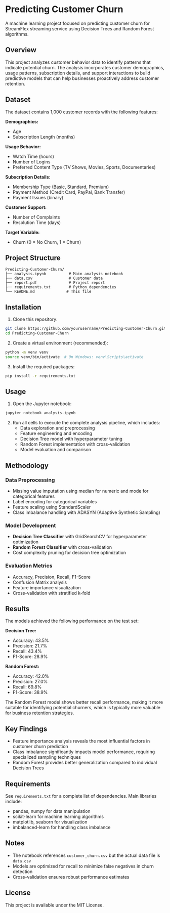# Predicting Customer Churn

A machine learning project focused on predicting customer churn for StreamFlex streaming service using Decision Trees and Random Forest algorithms.

## Overview

This project analyzes customer behavior data to identify patterns that indicate potential churn. The analysis incorporates customer demographics, usage patterns, subscription details, and support interactions to build predictive models that can help businesses proactively address customer retention.

## Dataset

The dataset contains 1,000 customer records with the following features:

**Demographics:**

- Age
- Subscription Length (months)

**Usage Behavior:**

- Watch Time (hours)
- Number of Logins
- Preferred Content Type (TV Shows, Movies, Sports, Documentaries)

**Subscription Details:**

- Membership Type (Basic, Standard, Premium)
- Payment Method (Credit Card, PayPal, Bank Transfer)
- Payment Issues (binary)

**Customer Support:**

- Number of Complaints
- Resolution Time (days)

**Target Variable:**

- Churn (0 = No Churn, 1 = Churn)

## Project Structure

```
Predicting-Customer-Churn/
├── analysis.ipynb          # Main analysis notebook
├── data.csv                # Customer data
├── report.pdf              # Project report
├── requirements.txt        # Python dependencies
└── README.md              # This file
```

## Installation

1. Clone this repository:

```bash
git clone https://github.com/yourusername/Predicting-Customer-Churn.git
cd Predicting-Customer-Churn
```

2. Create a virtual environment (recommended):

```bash
python -m venv venv
source venv/bin/activate  # On Windows: venv\Scripts\activate
```

3. Install the required packages:

```bash
pip install -r requirements.txt
```

## Usage

1. Open the Jupyter notebook:

```bash
jupyter notebook analysis.ipynb
```

2. Run all cells to execute the complete analysis pipeline, which includes:
   - Data exploration and preprocessing
   - Feature engineering and encoding
   - Decision Tree model with hyperparameter tuning
   - Random Forest implementation with cross-validation
   - Model evaluation and comparison

## Methodology

### Data Preprocessing

- Missing value imputation using median for numeric and mode for categorical features
- Label encoding for categorical variables
- Feature scaling using StandardScaler
- Class imbalance handling with ADASYN (Adaptive Synthetic Sampling)

### Model Development

- **Decision Tree Classifier** with GridSearchCV for hyperparameter optimization
- **Random Forest Classifier** with cross-validation
- Cost complexity pruning for decision tree optimization

### Evaluation Metrics

- Accuracy, Precision, Recall, F1-Score
- Confusion Matrix analysis
- Feature importance visualization
- Cross-validation with stratified k-fold

## Results

The models achieved the following performance on the test set:

**Decision Tree:**

- Accuracy: 43.5%
- Precision: 21.7%
- Recall: 43.4%
- F1-Score: 28.9%

**Random Forest:**

- Accuracy: 42.0%
- Precision: 27.0%
- Recall: 69.8%
- F1-Score: 38.9%

The Random Forest model shows better recall performance, making it more suitable for identifying potential churners, which is typically more valuable for business retention strategies.

## Key Findings

- Feature importance analysis reveals the most influential factors in customer churn prediction
- Class imbalance significantly impacts model performance, requiring specialized sampling techniques
- Random Forest provides better generalization compared to individual Decision Trees

## Requirements

See `requirements.txt` for a complete list of dependencies. Main libraries include:

- pandas, numpy for data manipulation
- scikit-learn for machine learning algorithms
- matplotlib, seaborn for visualization
- imbalanced-learn for handling class imbalance

## Notes

- The notebook references `customer_churn.csv` but the actual data file is `data.csv`
- Models are optimized for recall to minimize false negatives in churn detection
- Cross-validation ensures robust performance estimates

## License

This project is available under the MIT License.
